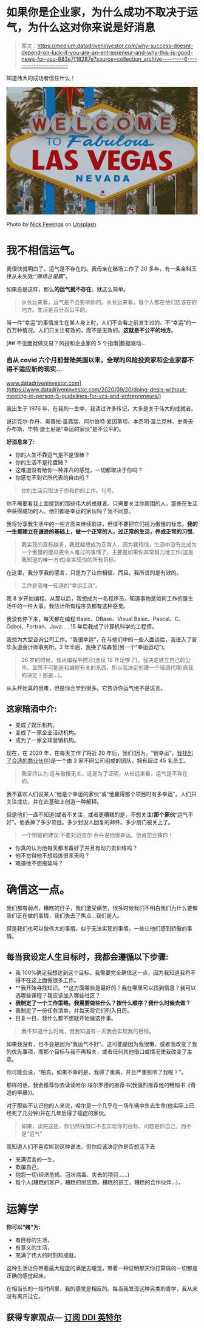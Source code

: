 # 如果你是企业家，为什么成功不取决于运气，为什么这对你来说是好消息

> 原文：<https://medium.datadriveninvestor.com/why-success-doesnt-depend-on-luck-if-you-are-an-entrepreneur-and-why-this-is-good-news-for-you-883e7f18287e?source=collection_archive---------6----------------------->

知道伟大的成功者信任什么！

![](img/b5662b69a23c186df932f780481b1f20.png)

Photo by [Nick Fewings](https://unsplash.com/@jannerboy62?utm_source=unsplash&utm_medium=referral&utm_content=creditCopyText) on [Unsplash](https://unsplash.com/s/photos/gambling?utm_source=unsplash&utm_medium=referral&utm_content=creditCopyText)

# 我不相信运气。

我很快就明白了，运气是不存在的。我母亲在赌场工作了 20 多年，有一条金科玉律从未失效:“*赌场总是赢*”。

如果总是这样，那么**的运气就不存在**。就这么简单。

> 从长远来看，运气是不会影响你的。从长远来看，每个人都在他们应该在的地方。生活是百分百公平的。

当一件“幸运”的事情发生在某人身上时，人们不会看之前发生过的、不“幸运”的一百万种情况。人们只关注有效的，而不是无效的。**这就是不公平的地方**。

[](https://www.datadriveninvestor.com/2020/09/20/doing-deals-without-meeting-in-person-5-guidelines-for-vcs-and-entrepreneurs/) [## 不见面就做交易？风投和企业家的 5 个指南|数据驱动…

### 自从 covid 六个月前登陆美国以来，全球的风险投资家和企业家都不得不适应新的现实…

www.datadriveninvestor.com](https://www.datadriveninvestor.com/2020/09/20/doing-deals-without-meeting-in-person-5-guidelines-for-vcs-and-entrepreneurs/) 

我出生于 1976 年，在我的一生中，我读过许多传记，大多是关于伟大的成就者。

说迈克尔·乔丹、奥普拉·温弗瑞、阿尔伯特·爱因斯坦、本杰明·富兰克林、史蒂夫·乔布斯、华特·迪士尼是“幸运的家伙”是不公平的。

**好消息来了:**

*   你的人生不靠运气是不是很棒？
*   你的生活不是轮盘赌？
*   这难道没有给你一种非凡的感觉，一切都取决于你吗？
*   你感觉不到它所代表的自由吗？

> 你的生活只取决于你和你的工作。句号。

你不需要看我上面提到的那些伟大的成就者。只需要关注你周围的人。那些在生活中获得成功的人。他们都是幸运的家伙吗？我不同意。

我将分享我生活中的一些方面来继续前进，但请不要把它们视为傲慢的标志。**我的一生都建立在谦逊的基础上，做一个正常的人，过正常的生活，养成正常的习惯**。

> 我实现的目标越多，我就越想成为正常人，因为我相信，生活中没有比成为一个傲慢的傻瓜更令人难过的事情了，主要是如果你非常努力地工作(这是我知道的唯一方式)来实现你的所有目标。

在这里，我分享我的感言，只是为了让你相信，而且，我所说的是有效的。

> 工作是我唯一知道的“幸运工具”。

我 8 岁开始编程。从那以后，我想成为一名程序员。知道事物是如何工作的是生活中的一件大事。我估计所有程序员都有这种感觉。

我没有停下来，每天都在编程:Basic、DBase、Visual Basic、Pascal、C、Cobol、Fortran、Java……15 年后我成了计算机科学的工程师。

我想为大型咨询公司工作。“我很幸运”，在与他们中的一些人面谈后，我进入了普华永道会计师事务所。2 年半后，我换了埃森哲(另一个“幸运运动”)。

> 26 岁的时候，我从编程中燃尽(连续 18 年足够了)，我决定建立自己的公司。显然不可能是和编程有关的东西，所以我决定创建一个陪酒代理(疯狂的决定？那是…)。

从头开始真的很难，但是你会学到很多。它告诉你运气绝不是谎言。

## **这家陪酒中介:**

*   变成了娱乐机构。
*   变成了一家企业活动机构。
*   成为了一家全球营销机构。

现在，在 2020 年，在每天工作了将近 20 年后，我们(因为，“很幸运”，[我找到了合适的商业伙伴](https://medium.com/the-innovation/how-to-keep-a-partner-for-17-years-in-a-business-df0a8bb0de8))是一个由 3 家不同公司组成的团队，拥有超过 45 名员工。

> 我坚持认为:这与傲慢无关。这是为了证明，从长远来看，运气是不存在的。

我不喜欢人们说某人“他是个幸运的家伙”或“他赢得那个项目时有多幸运”。人们只关注成功，并在此基础上创造一种解释。

但是他们一直不知道(或者不关注，或者更糟糕的是，不想关注)**那个家伙**“运气不好”。他丢掉了多少项目。多少封没人回复的邮件。多少扇门被关上了。

> 一个明智的建议:不要对迈克尔·乔丹说他很幸运。他肯定会揍你！

*   你真的认为他每天都准备好了并且有动力去训练吗？
*   他不觉得他不想锻炼很多天吗？
*   难道他不想拖延吗？

# 确信这一点。

我们都有弱点，糟糕的日子，我们遭受痛苦，很多时候我们不明白我们为什么要做我们正在做的事情，我们失去了焦点…我们是人。

但是我们也可以做伟大的事情。似乎无法实现的事情。一些让他们感到骄傲的事情。

## 每当我设定人生目标时，我都会遵循以下步骤:

*   我 100%确定我想达到这个目标。我需要完全确信这一点，因为我知道我将不得不在这上面做很多工作。
*   **我开始寻找知识。**这方面哪些是最好的？我在哪里可以找到信息？我可以选哪些课程？我应该加入哪些社区？
*   **我制定了一个工作策略。我需要做些什么？按什么顺序？我什么时候去做？**
*   我制定了一份任务清单，并每天将它们列入日历。
*   日复一日，我什么都不想就开始做这件事。

> 我不知道什么时候，但我知道有一天我会实现我的目标。

如果我没有，也不会是因为“我运气不好”。这可能是因为我很懒，或者我改变了我的优先事项，而那个目标与我不再相关，或者任何其他借口或情况使我改变了主意。

你可能会说，“帕克，如果不幸的是，我得了重病，并且严重影响了我呢？”。

那样的话，我会推荐你去读读哈尔·埃尔罗德的推荐书(我强烈推荐他的畅销书《奇迹的早晨》)。

对于那些不认识他的人来说，哈尔是一个几乎在一场车祸中失去生命(他实际上已经死了几分钟)并在几年后得了癌症的家伙。

> 如果，读完这些，你仍然找借口不去实现你的目标，问题是你自己，而不是“运气”

我知道人们不喜欢听到这种说法，但你应该决定你是否想活下去

*   充满谎言的一生，
*   欺骗自己，
*   抱怨一切(经济危机、冠状病毒、失去的项目……)
*   每个人(糟糕的客户，糟糕的供应商，糟糕的员工，糟糕的合作伙伴…)，

# 运筹学

**你可以“赌”为:**

*   有目标的生活，
*   有意义的生活，
*   充满了伟大的时刻和成就。

这种生活让你带着最大程度的满足去睡觉，带着一种证明那天你打算做的一切都是正确的感觉起床。

在相当长的一段时间里，我的感觉是相反的。每当我发现这种另类的哲学，我从来没有离开过它。

## 获得专家观点— [订阅 DDI 英特尔](https://datadriveninvestor.com/ddi-intel)